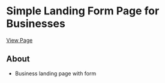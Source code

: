 # Simple Landing Form Page for Businesses

[View Page](https://amrdesai.github.io/simple-landing-form/)

## About
- Business landing page with form
